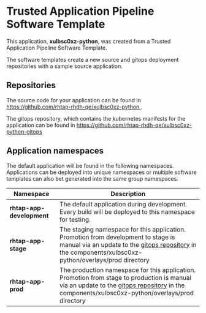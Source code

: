 # Trusted Application Pipeline Software Template

This application, **xulbsc0xz-python**, was created from a Trusted Application Pipeline Software Template.

The software templates create a new source and gitops deployment repositories with a sample source application. 

## Repositories

The source code for your application can be found in [https://github.com/rhtap-rhdh-qe/xulbsc0xz-python ](https://github.com/rhtap-rhdh-qe/xulbsc0xz-python ).
 
The gitops repository, which contains the kubernetes manifests for the application can be found in 
[https://github.com/rhtap-rhdh-qe/xulbsc0xz-python-gitops ](https://github.com/rhtap-rhdh-qe/xulbsc0xz-python-gitops ) 

## Application namespaces 

The default application will be found in the following namespaces. Applications can be deployed into unique namespaces or multiple software templates can also bet generated into the same group namespaces.  

|  Namespace   |  Description   |  
| -------- | -------- |   
| **rhtap-app-development** | The default application during development. Every build will be deployed to this namespace for testing. | 
| **rhtap-app-stage** | The staging namespace for this application. Promotion from development to stage is manual via an update to the [gitops repository](https://github.com/rhtap-rhdh-qe/xulbsc0xz-python-gitops ) in the components/xulbsc0xz-python/overlays/prod directory |  
| **rhtap-app-prod** | The production namespace for this application. Promotion from stage to production is manual via an update to the [gitops repository](https://github.com/rhtap-rhdh-qe/xulbsc0xz-python-gitops ) in the components/xulbsc0xz-python/overlays/prod directory | 